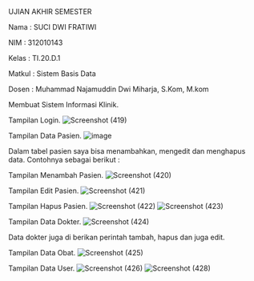 UJIAN AKHIR SEMESTER

Nama : SUCI DWI FRATIWI

NIM : 312010143

Kelas : TI.20.D.1

Matkul : Sistem Basis Data

Dosen : Muhammad Najamuddin Dwi Miharja, S.Kom, M.kom

Membuat Sistem Informasi Klinik.

Tampilan Login.
![Screenshot (419)](https://user-images.githubusercontent.com/101787968/179385882-17b13cb1-76a7-4057-8c2a-a19f229446ec.png)

Tampilan Data Pasien.
![image](https://user-images.githubusercontent.com/101787968/179386126-eb7c9d4b-dada-47e1-a9bd-d067968c9c10.png)

Dalam tabel pasien saya bisa menambahkan, mengedit dan menghapus data. Contohnya sebagai berikut :

Tampilan Menambah Pasien.
![Screenshot (420)](https://user-images.githubusercontent.com/101787968/179385969-23b92545-6435-4d99-9418-7e4b051b4fbd.png)

Tampilan Edit Pasien.
![Screenshot (421)](https://user-images.githubusercontent.com/101787968/179385930-33b4850c-943d-4dac-be23-1ca218dde27e.png)

Tampilan Hapus Pasien.
![Screenshot (422)](https://user-images.githubusercontent.com/101787968/179385985-f3e28a97-fa89-4ddc-b5e9-488852921c09.png)
![Screenshot (423)](https://user-images.githubusercontent.com/101787968/179385995-3451c9a2-e8f3-4459-b119-7e81d48b80ac.png)

Tampilan Data Dokter.
![Screenshot (424)](https://user-images.githubusercontent.com/101787968/179386002-0a433f5d-df72-43be-8115-3ccece6fa8e0.png)

Data dokter juga di berikan perintah tambah, hapus dan juga edit.

Tampilan Data Obat.
![Screenshot (425)](https://user-images.githubusercontent.com/101787968/179386010-5fff6906-75be-4301-8c3c-9d546bfd680e.png)

Tampilan Data User.
![Screenshot (426)](https://user-images.githubusercontent.com/101787968/179386017-5bf84319-c2c4-4682-8d85-63c8caa79ea7.png)
![Screenshot (428)](https://user-images.githubusercontent.com/101787968/179386025-919b7dae-95c6-4bf7-9809-f55dc1dfda1f.png)

